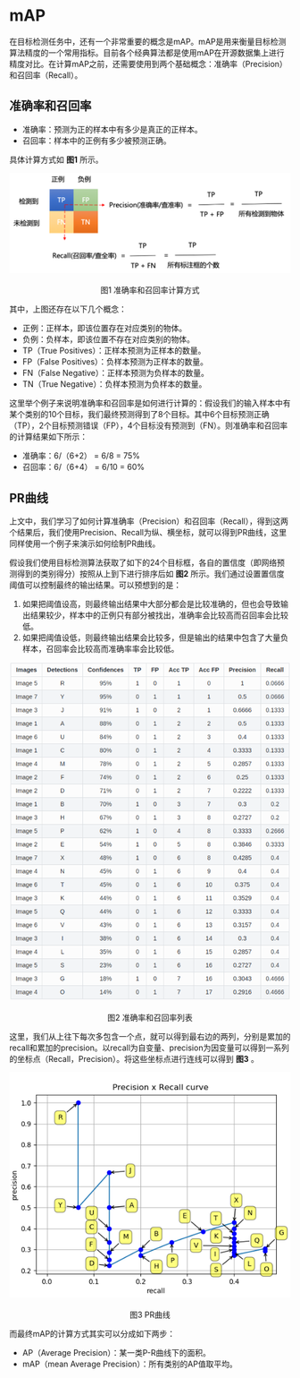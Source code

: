 # mAP

在目标检测任务中，还有一个非常重要的概念是mAP。mAP是用来衡量目标检测算法精度的一个常用指标。目前各个经典算法都是使用mAP在开源数据集上进行精度对比。在计算mAP之前，还需要使用到两个基础概念：准确率（Precision）和召回率（Recall）。

## 准确率和召回率

- 准确率：预测为正的样本中有多少是真正的正样本。
- 召回率：样本中的正例有多少被预测正确。

具体计算方式如 **图1** 所示。

<center><img src="../../../images/deep_learning/metrics/Precision_Recall.png" width = "700"></center>
<center><br>图1 准确率和召回率计算方式 </br></center>

其中，上图还存在以下几个概念：

- 正例：正样本，即该位置存在对应类别的物体。
- 负例：负样本，即该位置不存在对应类别的物体。
- TP（True Positives）：正样本预测为正样本的数量。
- FP（False Positives）：负样本预测为正样本的数量。
- FN（False Negative）：正样本预测为负样本的数量。
- TN（True Negative）：负样本预测为负样本的数量。

这里举个例子来说明准确率和召回率是如何进行计算的：假设我们的输入样本中有某个类别的10个目标，我们最终预测得到了8个目标。其中6个目标预测正确（TP），2个目标预测错误（FP），4个目标没有预测到（FN）。则准确率和召回率的计算结果如下所示：

- 准确率：6/（6+2） = 6/8 = 75%
- 召回率：6/（6+4） = 6/10 = 60%

## PR曲线

上文中，我们学习了如何计算准确率（Precision）和召回率（Recall），得到这两个结果后，我们使用Precision、Recall为纵、横坐标，就可以得到PR曲线，这里同样使用一个例子来演示如何绘制PR曲线。

假设我们使用目标检测算法获取了如下的24个目标框，各自的置信度（即网络预测得到的类别得分）按照从上到下进行排序后如 **图2** 所示。我们通过设置置信度阈值可以控制最终的输出结果。可以预想到的是：

1. 如果把阈值设高，则最终输出结果中大部分都会是比较准确的，但也会导致输出结果较少，样本中的正例只有部分被找出，准确率会比较高而召回率会比较低。
2. 如果把阈值设低，则最终输出结果会比较多，但是输出的结果中包含了大量负样本，召回率会比较高而准确率率会比较低。

<center><img src="../../../images/deep_learning/metrics/Precision_Recall_list.png" width = "700"></center>
<center><br>图2 准确率和召回率列表 </br></center>

这里，我们从上往下每次多包含一个点，就可以得到最右边的两列，分别是累加的recall和累加的precision。以recall为自变量、precision为因变量可以得到一系列的坐标点（Recall，Precision）。将这些坐标点进行连线可以得到 **图3** 。

<center><img src="../../../images/deep_learning/metrics/Precision_Recall_curve.png" width = "700"></center>
<center><br>图3 PR曲线 </br></center>

而最终mAP的计算方式其实可以分成如下两步：

- AP（Average Precision）：某一类P-R曲线下的面积。
- mAP（mean Average Precision）：所有类别的AP值取平均。